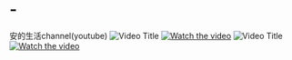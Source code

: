 # -
安的生活channel(youtube)
![Video Title](https://img.youtube.com/vi/JtWfxOzKA3s/0.jpg)
[![Watch the video](https://img.youtube.com/vi/YOUTUBEJtWfxOzKA3s/0.jpg)](https://www.youtube.com/watch?v=JtWfxOzKA3s)
![Video Title](https://img.youtube.com/vi/PsYr1zHVLx0/0.jpg)
[![Watch the video](https://img.youtube.com/vi/YOUTUBEPsYr1zHVLx0/0.jpg)](https://www.youtube.com/watch?v=JtWfxOzKA3s)



